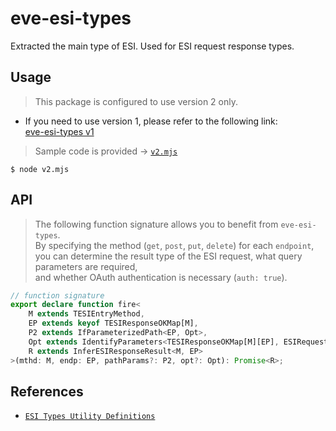 # eve-esi-types
Extracted the main type of ESI. Used for ESI request response types.

## Usage

> This package is configured to use version 2 only.

  + If you need to use version 1, please refer to the following link:  
    [eve-esi-types v1](https://github.com/jeffy-g/eve-esi-types/tree/version-1.x)


> Sample code is provided -> [`v2.mjs`](./v2.mjs)

```shell
$ node v2.mjs
```
## API

> The following function signature allows you to benefit from `eve-esi-types`.  
> By specifying the method (`get`, `post`, `put`, `delete`) for each `endpoint`,  
> you can determine the result type of the ESI request, what query parameters are required,  
> and whether OAuth authentication is necessary (`auth: true`).

```ts
// function signature
export declare function fire<
    M extends TESIEntryMethod,
    EP extends keyof TESIResponseOKMap[M],
    P2 extends IfParameterizedPath<EP, Opt>,
    Opt extends IdentifyParameters<TESIResponseOKMap[M][EP], ESIRequestOptions>,
    R extends InferESIResponseResult<M, EP>
>(mthd: M, endp: EP, pathParams?: P2, opt?: Opt): Promise<R>;
```


## References

- [`ESI Types Utility Definitions`](./esi-types-util.md)
